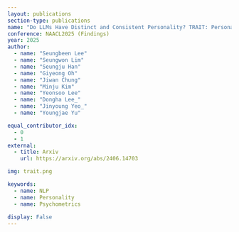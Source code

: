 ```yaml
---
layout: publications
section-type: publications
name: "Do LLMs Have Distinct and Consistent Personality? TRAIT: Personality Testset designed for LLMs with Psychometrics"
conference: NAACL2025 (Findings)
year: 2025
author:
  - name: "Seungbeen Lee"
  - name: "Seungwon Lim"
  - name: "Seungju Han"
  - name: "Giyeong Oh"
  - name: "Jiwan Chung"
  - name: "Minju Kim"
  - name: "Yeonsoo Lee"
  - name: "Dongha Lee_"
  - name: "Jinyoung Yeo_"
  - name: "Youngjae Yu"

equal_contributor_idx:
  - 0
  - 1
external:
  - title: Arxiv
    url: https://arxiv.org/abs/2406.14703

img: trait.png

keywords:
  - name: NLP
  - name: Personality
  - name: Psychometrics
  
display: False
---
```

